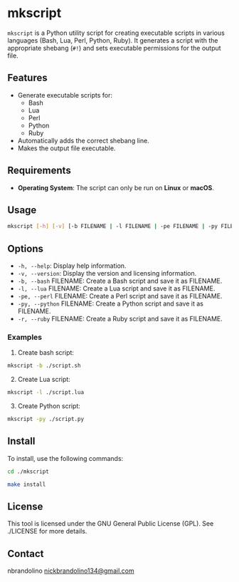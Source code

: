 # mkscript
`mkscript` is a Python utility script for creating executable scripts in various languages (Bash, Lua, Perl, Python, Ruby). It generates a script with the appropriate shebang (`#!`) and sets executable permissions for the output file.

## Features
- Generate executable scripts for:
  - Bash
  - Lua
  - Perl
  - Python
  - Ruby
- Automatically adds the correct shebang line.
- Makes the output file executable.

## Requirements
- **Operating System**: The script can only be run on **Linux** or **macOS**.

## Usage
```bash
mkscript [-h] [-v] [-b FILENAME | -l FILENAME | -pe FILENAME | -py FILENAME | -r FILENAME]
```

## Options
- `-h, --help`: Display help information.
- `-v, --version`: Display the version and licensing information.
- `-b, --bash` FILENAME: Create a Bash script and save it as FILENAME.
- `-l, --lua` FILENAME: Create a Lua script and save it as FILENAME.
- `-pe, --perl` FILENAME: Create a Perl script and save it as FILENAME.
- `-py, --python` FILENAME: Create a Python script and save it as FILENAME.
- `-r, --ruby` FILENAME: Create a Ruby script and save it as FILENAME.

### Examples
1. Create bash script:
  ```bash
  mkscript -b ./script.sh
  ```

2. Create Lua script:
  ```bash
  mkscript -l ./script.lua
  ```

3. Create Python script:
  ```bash
  mkscript -py ./script.py
  ```

## Install
To install, use the following commands:
```bash
cd ./mkscript
```
```bash
make install
```

## License
This tool is licensed under the GNU General Public License (GPL). See ./LICENSE for more details.

## Contact
nbrandolino
nickbrandolino134@gmail.com
